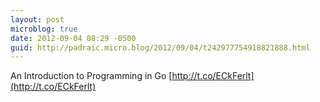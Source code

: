 ```yaml
---
layout: post
microblog: true
date: 2012-09-04 08:29 -0500
guid: http://padraic.micro.blog/2012/09/04/t242977754918821888.html
---
```

An Introduction to Programming in Go [http://t.co/ECkFerlt](http://t.co/ECkFerlt)
